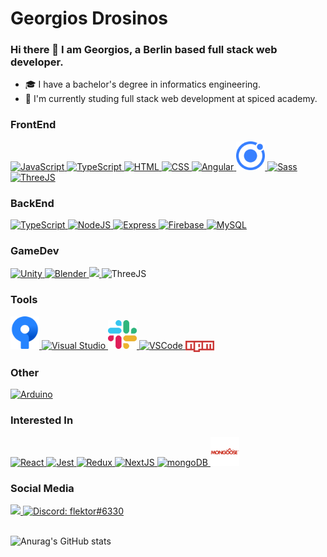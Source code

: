 # Georgios Drosinos 

### Hi there 👋 I am Georgios, a Berlin based full stack web developer.

- 🎓 I have a bachelor's degree in informatics engineering.
- 🌱 I'm currently studing full stack web development at spiced academy. 


### FrontEnd
<p>
  <a href="https://developer.mozilla.org/en-US/docs/Web/JavaScript">
    <img src="https://skillicons.dev/icons?i=js" title="JavaScript"/>
  </a>
  
  <a href="https://developer.mozilla.org/en-US/docs/Web/TypeScript">
    <img src="https://skillicons.dev/icons?i=ts" title="TypeScript"/>
  </a>
  
  <a href="https://www.w3.org/html/">
    <img src="https://skillicons.dev/icons?i=html" title="HTML" />
  </a> 
  
  <a href="https://www.w3.org/css/">
    <img src="https://skillicons.dev/icons?i=css" title="CSS" />
  </a> 
  
  <a href="https://angular.io">
    <img src="https://skillicons.dev/icons?i=angular" title="Angular"/>
  </a>
   
  <a href="https://ionicframework.com/">
    <img src="https://github.com/flektor/flektor/blob/main/src/images/ionic.svg" width="46px" title="Ionic" />
  </a>
  
  <a href="https://sass-lang.com/">
    <img src="https://skillicons.dev/icons?i=sass" title="Sass"/>
  </a>
  
  <a href="https://threejs.org/">
    <img src="https://skillicons.dev/icons?i=threejs" title="ThreeJS"/>
  </a>
  
</p>

### BackEnd
<p>
  
  <a href="https://developer.mozilla.org/en-US/docs/Web/TypeScript">
    <img src="https://skillicons.dev/icons?i=ts" title="TypeScript"/>
  </a>
    
  <a href="https://nodejs.org/">
    <img src="https://skillicons.dev/icons?i=nodejs" title="NodeJS" />
  </a>
  
  <a href="https://expressjs.com/">
    <img src="https://skillicons.dev/icons?i=express" title="Express"/>
  </a>
  
  <a href="https://firebase.google.com/">
    <img src="https://skillicons.dev/icons?i=firebase" title="Firebase" />
  </a>
  
  <a href="https://www.mysql.com/">
    <img src="https://skillicons.dev/icons?i=mysql" title="MySQL" />
  </a>
  
</p>

### GameDev
<p>
  <a href="https://unity.com/">
    <img src="https://skillicons.dev/icons?i=unity" title="Unity"/>
  </a>
  
  <a href="https://www.blender.org/">
    <img src="https://skillicons.dev/icons?i=blender" title="Blender"/>
  </a>
  
  <a href="https://dotnet.microsoft.com/en-us/languages/csharp" title="CSharp">
    <img src="https://skillicons.dev/icons?i=cs" />
  </a>
  
  <a href="https://threejs.org/">
    
  </a>
  
  
  <picture>
 <source media="(prefers-color-scheme: dark)" srcset="https://skillicons.dev/icons?i=threejs">
 <img src="https://skillicons.dev/icons?i=threejs&theme=light" title="ThreeJS"/>
</picture>
</p>
 
### Tools
<p>
   
  <a href=" https://www.sourcetreeapp.com/">
    <img src="https://github.com/flektor/flektor/blob/main/src/images/sourcetree.svg" width="46px" title="Source Tree"/>
  </a>
  
  <a href="https://visualstudio.microsoft.com/">
    <img src="https://skillicons.dev/icons?i=visualstudio" title="Visual Studio"/>    
  </a>
  
  <a href="https://slack.com/">
    <img src="https://github.com/flektor/flektor/blob/main/src/images/slack.svg" width="46px" title="Slack"/>
  </a>
  
  <a href="https://code.visualstudio.com/">
    <img src="https://skillicons.dev/icons?i=vscode" title="VSCode"/>    
  </a> 
   
  <a href="https://npm.com/">
    <img src="https://github.com/flektor/flektor/blob/main/src/images/npm.svg" width="46px" title="npm" align="center"/>
  </a>
    
</p>
  
### Other
<p>
  <a href="https://www.arduino.cc/">
    <img src="https://skillicons.dev/icons?i=arduino" title="Arduino"/>
  </a>
</p>

### Interested In
<p>
  
  <a href="https://react.dev/">
    <img src="https://skillicons.dev/icons?i=react" title="React"/>
  </a>
  
  <a href="https://jestjs.io/">
    <img src="https://skillicons.dev/icons?i=jest" title="Jest" />
  </a>
   
  <a href="https://redux.js.org/">
    <img src="https://skillicons.dev/icons?i=redux" title="Redux"/>
  </a>
   
  <a href="https://nextjs.org/">
    <img src="https://skillicons.dev/icons?i=next" title="NextJS"/>
  </a>
  
  <a href="https://www.mongodb.com/">
    <img src="https://skillicons.dev/icons?i=mongodb" title="mongoDB"/>
  </a>
  
  <a href="https://mongoosejs.com/">
    <img src="https://github.com/flektor/flektor/blob/main/src/images/mongoose.svg" width="46px" title="Mongoose" />
  </a>
</p>


### Social Media
<p>
  <a href="https://www.linkedin.com/in/georgios-drosinos/" title="LinkedIn">
    <img src="https://skillicons.dev/icons?i=linkedin" />
  </a>
  
   <a href="https://www.discordapp.com/users/flektor#6330">
    <img src="https://skillicons.dev/icons?i=discord" title="Discord: flektor#6330"/>
  </a>
   
</p>

 
\
![Anurag's GitHub stats](https://github-readme-stats.vercel.app/api?username=flektor&show_icons=true&bg_color=00000000)
  
